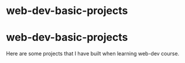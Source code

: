 ﻿# web-dev-basic-projects
# web-dev-basic-projects
Here are some projects that I have built when learning web-dev course.
